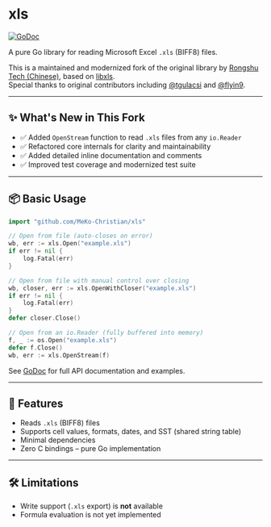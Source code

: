 # xls

[![GoDoc](https://godoc.org/github.com/MeKo-Christian/xls?status.svg)](https://godoc.org/github.com/MeKo-Christian/xls)

A pure Go library for reading Microsoft Excel `.xls` (BIFF8) files.

This is a maintained and modernized fork of the original library by [Rongshu Tech (Chinese)](http://www.rongshu.tech), based on [libxls](https://github.com/libxls/libxls).  
Special thanks to original contributors including [@tgulacsi](https://github.com/tgulacsi) and [@flyin9](https://github.com/flyin9).

---

## ✨ What's New in This Fork

- ✅ Added `OpenStream` function to read `.xls` files from any `io.Reader`
- ✅ Refactored core internals for clarity and maintainability
- ✅ Added detailed inline documentation and comments
- ✅ Improved test coverage and modernized test suite

---

## 📦 Basic Usage

```go
import "github.com/MeKo-Christian/xls"

// Open from file (auto-closes on error)
wb, err := xls.Open("example.xls")
if err != nil {
	log.Fatal(err)
}

// Open from file with manual control over closing
wb, closer, err := xls.OpenWithCloser("example.xls")
if err != nil {
	log.Fatal(err)
}
defer closer.Close()

// Open from an io.Reader (fully buffered into memory)
f, _ := os.Open("example.xls")
defer f.Close()
wb, err := xls.OpenStream(f)
```

See [GoDoc](https://godoc.org/github.com/MeKo-Christian/xls) for full API documentation and examples.

---

## 📁 Features

- Reads `.xls` (BIFF8) files
- Supports cell values, formats, dates, and SST (shared string table)
- Minimal dependencies
- Zero C bindings – pure Go implementation

---

## 🛠 Limitations

- Write support (`.xls` export) is **not** available
- Formula evaluation is not yet implemented
